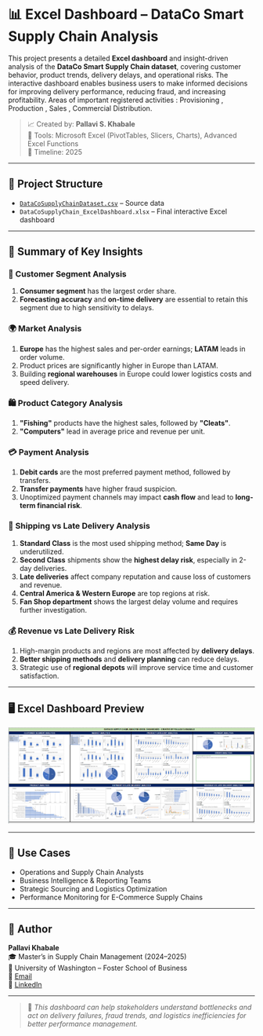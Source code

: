 # 📊 Excel Dashboard – DataCo Smart Supply Chain Analysis

This project presents a detailed **Excel dashboard** and insight-driven analysis of the **DataCo Smart Supply Chain dataset**, covering customer behavior, product trends, delivery delays, and operational risks. The interactive dashboard enables business users to make informed decisions for improving delivery performance, reducing fraud, and increasing profitability. Areas of important registered activities : Provisioning , Production , Sales , Commercial Distribution.

> 📈 Created by: **Pallavi S. Khabale**  
> 📁 Tools: Microsoft Excel (PivotTables, Slicers, Charts), Advanced Excel Functions  
> 📅 Timeline: 2025  

---

## 📁 Project Structure

- [`DataCoSupplyChainDataset.csv`](https://data.mendeley.com/datasets/8gx2fvg2k6/5) – Source data
- `DataCoSupplyChain_ExcelDashboard.xlsx` – Final interactive Excel dashboard

---

## 📌 Summary of Key Insights

### 🧍 Customer Segment Analysis
1. **Consumer segment** has the largest order share.
2. **Forecasting accuracy** and **on-time delivery** are essential to retain this segment due to high sensitivity to delays.

### 🌍 Market Analysis
1. **Europe** has the highest sales and per-order earnings; **LATAM** leads in order volume.
2. Product prices are significantly higher in Europe than LATAM.
3. Building **regional warehouses** in Europe could lower logistics costs and speed delivery.

### 🛍️ Product Category Analysis
1. **"Fishing"** products have the highest sales, followed by **"Cleats"**.
2. **"Computers"** lead in average price and revenue per unit.

### 💳 Payment Analysis
1. **Debit cards** are the most preferred payment method, followed by transfers.
2. **Transfer payments** have higher fraud suspicion.
3. Unoptimized payment channels may impact **cash flow** and lead to **long-term financial risk**.

### 🚚 Shipping vs Late Delivery Analysis
1. **Standard Class** is the most used shipping method; **Same Day** is underutilized.
2. **Second Class** shipments show the **highest delay risk**, especially in 2-day deliveries.
3. **Late deliveries** affect company reputation and cause loss of customers and revenue.
4. **Central America & Western Europe** are top regions at risk.
5. **Fan Shop department** shows the largest delay volume and requires further investigation.

### 💰 Revenue vs Late Delivery Risk
1. High-margin products and regions are most affected by **delivery delays**.
2. **Better shipping methods** and **delivery planning** can reduce delays.
3. Strategic use of **regional depots** will improve service time and customer satisfaction.

---

## 🖥️ Excel Dashboard Preview

![Dashboard Overview](./Dashboard.PNG)


---

## 💼 Use Cases

- Operations and Supply Chain Analysts
- Business Intelligence & Reporting Teams
- Strategic Sourcing and Logistics Optimization
- Performance Monitoring for E-Commerce Supply Chains

---

## 👤 Author

**Pallavi Khabale**  
🎓 Master’s in Supply Chain Management (2024–2025)  
🏫 University of Washington – Foster School of Business  
📧 [Email](mailto:pallavikhabale@gmail.com)  
🔗 [LinkedIn](https://www.linkedin.com/in/pallavi-khabale)

---

> 📌 *This dashboard can help stakeholders understand bottlenecks and act on delivery failures, fraud trends, and logistics inefficiencies for better performance management.*
